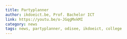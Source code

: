 ```yaml
---
title: Partyplanner
author: ikdoeict.be, Prof. Bachelor ICT
link: https://youtu.be/o-JGqgMxkMI
category: news
tags: news, partyplanner, odisee, ikdoeict, college
---
```

